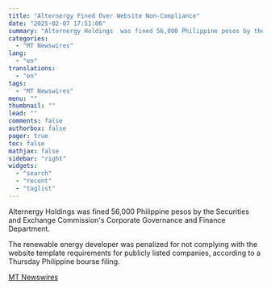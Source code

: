 ```yaml
---
title: "Alternergy Fined Over Website Non-Compliance"
date: "2025-02-07 17:51:06"
summary: "Alternergy Holdings  was fined 56,000 Philippine pesos by the Securities and Exchange Commission's Corporate Governance and Finance Department. The renewable energy developer was penalized for not complying with the website template requirements for publicly listed companies, according to a Thursday Philippine bourse filing."
categories:
  - "MT Newswires"
lang:
  - "en"
translations:
  - "en"
tags:
  - "MT Newswires"
menu: ""
thumbnail: ""
lead: ""
comments: false
authorbox: false
pager: true
toc: false
mathjax: false
sidebar: "right"
widgets:
  - "search"
  - "recent"
  - "taglist"
---
```


Alternergy Holdings was fined 56,000 Philippine pesos by the Securities and Exchange Commission's Corporate Governance and Finance Department.

The renewable energy developer was penalized for not complying with the website template requirements for publicly listed companies, according to a Thursday Philippine bourse filing.

[MT Newswires](https://www.tradingview.com/news/mtnewswires.com:20250207:G2465069:0/)
